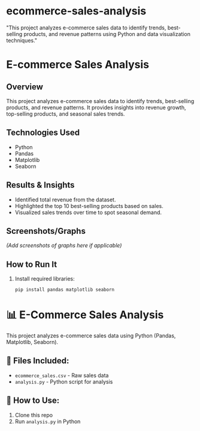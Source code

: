 # ecommerce-sales-analysis
"This project analyzes e-commerce sales data to identify trends, best-selling products, and revenue patterns using Python and data visualization techniques."
# E-commerce Sales Analysis

## Overview
This project analyzes e-commerce sales data to identify trends, best-selling products, and revenue patterns. It provides insights into revenue growth, top-selling products, and seasonal sales trends.

## Technologies Used
- Python
- Pandas
- Matplotlib
- Seaborn

## Results & Insights
- Identified total revenue from the dataset.
- Highlighted the top 10 best-selling products based on sales.
- Visualized sales trends over time to spot seasonal demand.
## Screenshots/Graphs
*(Add screenshots of graphs here if applicable)*  

## How to Run It
1. Install required libraries:  
   ```sh
   pip install pandas matplotlib seaborn

# 📊 E-Commerce Sales Analysis  
This project analyzes e-commerce sales data using Python (Pandas, Matplotlib, Seaborn).  

## 📂 Files Included:  
- `ecommerce_sales.csv` - Raw sales data  
- `analysis.py` - Python script for analysis  

## 🚀 How to Use:  
1. Clone this repo  
2. Run `analysis.py` in Python  
